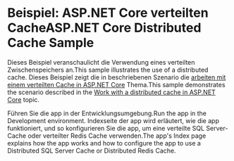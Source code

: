 # <a name="aspnet-core-distributed-cache-sample"></a><span data-ttu-id="b4e84-101">Beispiel: ASP.NET Core verteilten Cache</span><span class="sxs-lookup"><span data-stu-id="b4e84-101">ASP.NET Core Distributed Cache Sample</span></span>

<span data-ttu-id="b4e84-102">Dieses Beispiel veranschaulicht die Verwendung eines verteilten Zwischenspeichers an.</span><span class="sxs-lookup"><span data-stu-id="b4e84-102">This sample illustrates the use of a distributed cache.</span></span> <span data-ttu-id="b4e84-103">Dieses Beispiel zeigt die in beschriebenen Szenario die [arbeiten mit einem verteilten Cache in ASP.NET Core](https://docs.microsoft.com/aspnet/core/performance/caching/distributed) Thema.</span><span class="sxs-lookup"><span data-stu-id="b4e84-103">This sample demonstrates the scenario described in the [Work with a distributed cache in ASP.NET Core](https://docs.microsoft.com/aspnet/core/performance/caching/distributed) topic.</span></span>

<span data-ttu-id="b4e84-104">Führen Sie die app in der Entwicklungsumgebung.</span><span class="sxs-lookup"><span data-stu-id="b4e84-104">Run the app in the Development environment.</span></span> <span data-ttu-id="b4e84-105">Indexseite der app wird erläutert, wie die app funktioniert, und so konfigurieren Sie die app, um eine verteilte SQL Server-Cache oder verteilter Redis Cache verwenden.</span><span class="sxs-lookup"><span data-stu-id="b4e84-105">The app's Index page explains how the app works and how to configure the app to use a Distributed SQL Server Cache or Distributed Redis Cache.</span></span>
